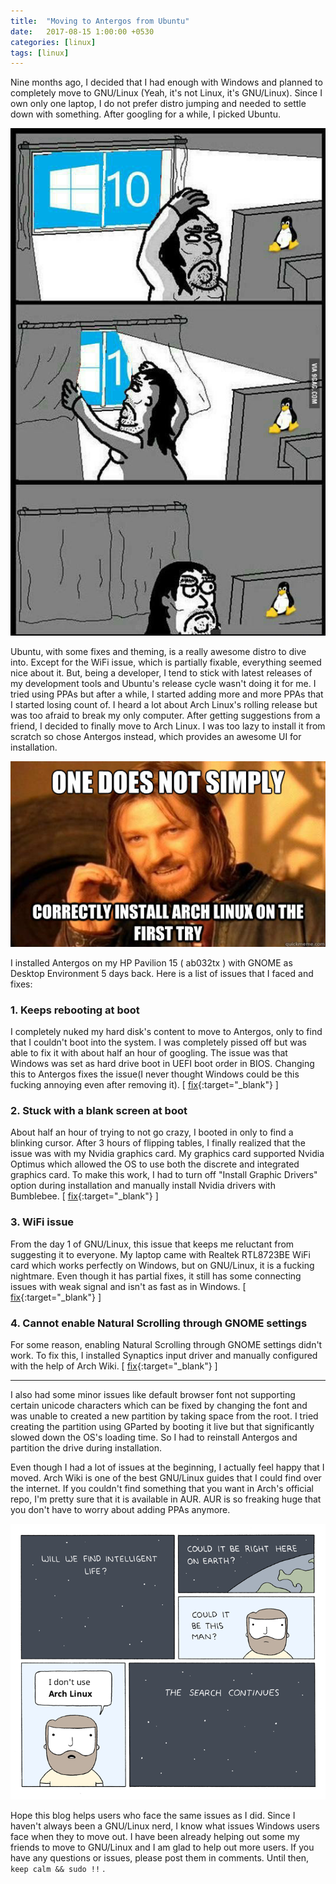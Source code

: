 ```yaml
---
title:  "Moving to Antergos from Ubuntu"
date:   2017-08-15 1:00:00 +0530
categories: [linux]
tags: [linux]
---
```


Nine months ago, I decided that I had enough with Windows and planned to 
completely move to GNU/Linux (Yeah, it's not Linux, it's GNU/Linux). 
Since I own only one laptop, I do not prefer distro jumping and needed to 
settle down with something. After googling for a while, I picked Ubuntu.

![](/images/blog/close_windows.jpeg)

Ubuntu, with some fixes and theming, is a really awesome distro to dive into. 
Except for the WiFi issue, which is partially fixable, everything seemed nice 
about it. But, being a developer, I tend to stick with latest releases of my 
development tools and Ubuntu's release cycle wasn't doing it for me. I tried 
using PPAs but after a while, I started adding more and more PPAs that I started
losing count of. I heard a lot about Arch Linux's rolling release but was 
too afraid to break my only computer. After getting suggestions from a friend, 
I decided to finally move to Arch Linux. I was too lazy to install it from scratch so 
chose Antergos instead, which provides an awesome UI for installation. 

![](/images/blog/arch_installation.jpg)

I installed Antergos on my HP Pavilion 15 ( ab032tx ) with GNOME as Desktop 
Environment 5 days back. Here is a list of issues that I faced and fixes:

### 1. Keeps rebooting at boot

I completely nuked my hard disk's content to move to Antergos, only to find that 
I couldn't boot into the system. I was completely pissed off but was able to fix
it with about half an hour of googling. The issue was that Windows was set as 
hard drive boot in UEFI boot order in BIOS. Changing this to Antergos fixes the 
issue(I never thought Windows could be this fucking annoying even after 
removing it). [ [fix](https://forum.antergos.com/topic/6192/antergos-keeps-restarting-at-boot-after-fresh-install/7){:target="_blank"} ]

### 2. Stuck with a blank screen at boot

About half an hour of trying to not go crazy, I booted in only to find a 
blinking cursor. After 3 hours of flipping tables, I finally realized that the 
issue was with my Nvidia graphics card. My graphics card supported Nvidia 
Optimus which allowed the OS to use both the discrete and integrated graphics 
card. To make this work, I had to turn off "Install Graphic Drivers" option during
installation and manually install Nvidia drivers with Bumblebee. [ [fix](https://antergos.com/wiki/it/hardware/bumblebee-for-nvidia-optimus/){:target="_blank"} ]

### 3. WiFi issue

From the day 1 of GNU/Linux, this issue that keeps me reluctant from suggesting it to 
everyone. My laptop came with Realtek RTL8723BE WiFi card which works 
perfectly on Windows, but on GNU/Linux, it is a fucking nightmare. Even though it has partial
fixes, it still has some connecting issues with weak signal and isn't as fast as
in Windows. [ [fix](https://iamjagjeetubhi.wordpress.com/2016/06/19/install-realtek-rtl8723be-wifi-drivers-in-arch-linux/){:target="_blank"} ]

### 4. Cannot enable Natural Scrolling through GNOME settings

For some reason, enabling Natural Scrolling through GNOME settings didn't work.
To fix this, I installed Synaptics input driver and manually configured with the
help of Arch Wiki. [ [fix](https://wiki.archlinux.org/index.php/Touchpad_Synaptics#Natural_scrolling){:target="_blank"} ]

--------------------------------------------------------------------------------

I also had some minor issues like default browser font not supporting certain 
unicode characters which can be fixed by changing the font and was unable to 
created a new partition by taking space from the root. I tried creating the 
partition using GParted by booting it live but that significantly slowed down 
the OS's loading time. So I had to reinstall Antergos and partition the drive 
during installation. 

Even though I had a lot of issues at the beginning, I actually feel happy that I 
moved. Arch Wiki is one of the best GNU/Linux guides that I could find over the 
internet. If you couldn't find something that you want in Arch's official repo, 
I'm pretty sure that it is available in AUR. AUR is so freaking huge that you 
don't have to worry about adding PPAs anymore.

![](/images/blog/intelligent_life_arch_linux.png)

Hope this blog helps users who face the same issues as I did. Since I haven't 
always been a GNU/Linux nerd, I know what issues Windows users face when they to 
move out. I have been already helping out some my friends to move to GNU/Linux and I am
glad to help out more users. If you have any questions or issues, please post 
them in comments. Until then, `keep calm && sudo !!` .